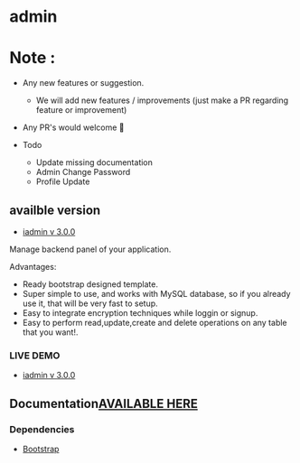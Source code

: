 # admin  

# Note :

 -  Any new features or suggestion.
     - We will add new features / improvements (just make a PR regarding feature or improvement)
 -  Any PR's would welcome :hatching_chick:  
 
 - Todo
     - Update missing documentation
     - Admin Change Password 
     - Profile Update

## availble version 
 - [iadmin v 3.0.0](http://v3.iadmin.ga/)
  
Manage backend panel of your application.

Advantages:
- Ready bootstrap designed template.
- Super simple to use, and works with MySQL database, so if you already use it, that will be very fast to setup.
- Easy to integrate encryption techniques while loggin or signup.
- Easy to perform read,update,create and delete operations on any table that you want!.


### LIVE DEMO 
 - [iadmin v 3.0.0](http://v3.iadmin.ga)



## Documentation[AVAILABLE HERE](http://iadmin.ga)

### Dependencies
- [Bootstrap](https://github.com/twbs/bootstrap)
